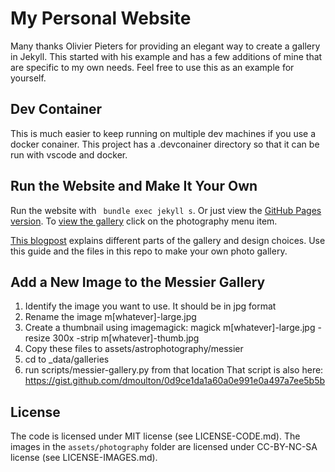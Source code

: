 # My Personal Website

Many thanks Olivier Pieters for providing an elegant way to create a gallery in Jekyll. This started with his example and has a few additions of mine that are specific to my own needs. Feel free to use this as an example for yourself.

## Dev Container

This is much easier to keep running on multiple dev machines if you use a docker conainer. This project has a .devconainer 
directory so that it can be run with vscode and docker.

## Run the Website and Make It Your Own

Run the website with ` bundle exec jekyll s`. Or just view the [GitHub Pages version](https://opieters.github.io/jekyll-image-gallery-example/). To [view the gallery](https://opieters.github.io/jekyll-image-gallery-example/photography/) click on the photography menu item.

[This blogpost](http://www.olivierpieters.be/blog/2016/02/26/creating-a-jekyll-image-gallery.html) explains different parts of the gallery and design choices. Use this guide and the files in this repo to make your own photo gallery.

## Add a New Image to the Messier Gallery

1. Identify the image you want to use. It should be in jpg format
2. Rename the image m[whatever]-large.jpg
3. Create a thumbnail using imagemagick: magick m[whatever]-large.jpg -resize 300x -strip m[whatever]-thumb.jpg
4. Copy these files to assets/astrophotography/messier
5. cd to _data/galleries
6. run scripts/messier-gallery.py from that location
  That script is also here: https://gist.github.com/dmoulton/0d9ce1da1a60a0e991e0a497a7ee5b5b

## License

The code is licensed under MIT license (see LICENSE-CODE.md). The images in the `assets/photography` folder are licensed under CC-BY-NC-SA license (see LICENSE-IMAGES.md).
